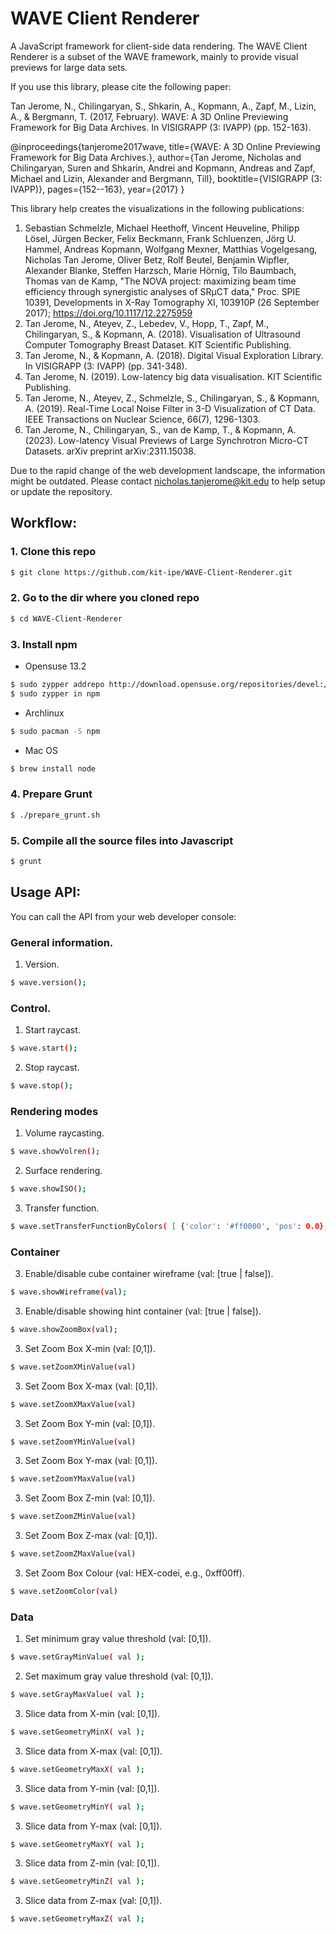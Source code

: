 WAVE Client Renderer
====================
A JavaScript framework for client-side data rendering. The WAVE Client Renderer is a subset of the WAVE framework, mainly to provide visual previews for large data sets.

If you use this library, please cite the following paper:

Tan Jerome, N., Chilingaryan, S., Shkarin, A., Kopmann, A., Zapf, M., Lizin, A., & Bergmann, T. (2017, February). WAVE: A 3D Online Previewing Framework for Big Data Archives. In VISIGRAPP (3: IVAPP) (pp. 152-163).

@inproceedings{tanjerome2017wave,
  title={WAVE: A 3D Online Previewing Framework for Big Data Archives.},
  author={Tan Jerome, Nicholas and Chilingaryan, Suren and Shkarin, Andrei and Kopmann, Andreas and Zapf, Michael and Lizin, Alexander and Bergmann, Till},
  booktitle={VISIGRAPP (3: IVAPP)},
  pages={152--163},
  year={2017}
}


This library help creates the visualizations in the following publications:
1. Sebastian Schmelzle, Michael Heethoff, Vincent Heuveline, Philipp Lösel, Jürgen Becker, Felix Beckmann, Frank Schluenzen, Jörg U. Hammel, Andreas Kopmann, Wolfgang Mexner, Matthias Vogelgesang, Nicholas Tan Jerome, Oliver Betz, Rolf Beutel, Benjamin Wipfler, Alexander Blanke, Steffen Harzsch, Marie Hörnig, Tilo Baumbach, Thomas van de Kamp, "The NOVA project: maximizing beam time efficiency through synergistic analyses of SRμCT data," Proc. SPIE 10391, Developments in X-Ray Tomography XI, 103910P (26 September 2017); https://doi.org/10.1117/12.2275959 
2. Tan Jerome, N., Ateyev, Z., Lebedev, V., Hopp, T., Zapf, M., Chilingaryan, S., & Kopmann, A. (2018). Visualisation of Ultrasound Computer Tomography Breast Dataset. KIT Scientific Publishing.
3. Tan Jerome, N., & Kopmann, A. (2018). Digital Visual Exploration Library. In VISIGRAPP (3: IVAPP) (pp. 341-348).
4. Tan Jerome, N. (2019). Low-latency big data visualisation. KIT Scientific Publishing.
5. Tan Jerome, N., Ateyev, Z., Schmelzle, S., Chilingaryan, S., & Kopmann, A. (2019). Real-Time Local Noise Filter in 3-D Visualization of CT Data. IEEE Transactions on Nuclear Science, 66(7), 1296-1303.
6. Tan Jerome, N., Chilingaryan, S., van de Kamp, T., & Kopmann, A. (2023). Low-latency Visual Previews of Large Synchrotron Micro-CT Datasets. arXiv preprint arXiv:2311.15038.


Due to the rapid change of the web development landscape, the information might be outdated. Please contact nicholas.tanjerome@kit.edu to help setup or update the repository.

## Workflow:
### 1. Clone this repo
```bash
$ git clone https://github.com/kit-ipe/WAVE-Client-Renderer.git
```
### 2. Go to the dir where you cloned repo
```bash
$ cd WAVE-Client-Renderer
```
### 3. Install npm
* Opensuse 13.2

```bash
$ sudo zypper addrepo http://download.opensuse.org/repositories/devel:/languages:/nodejs/openSUSE_13.2/ Node.js
$ sudo zypper in npm
```
* Archlinux
```bash
$ sudo pacman -S npm
```
* Mac OS
```bash
$ brew install node
```
### 4. Prepare Grunt
```bash
$ ./prepare_grunt.sh
```
### 5. Compile all the source files into Javascript
```bash
$ grunt
```

## Usage API:
You can call the API from your web developer console:

### General information.
1. Version.
```bash
$ wave.version();
```

### Control.
1. Start raycast.
```bash
$ wave.start();
```
2. Stop raycast.
```bash
$ wave.stop();
```

### Rendering modes
1. Volume raycasting.
```bash
$ wave.showVolren();
```
2. Surface rendering.
```bash
$ wave.showISO();
```
3. Transfer function.
```bash
$ wave.setTransferFunctionByColors( [ {'color': '#ff0000', 'pos': 0.0},{'color': '#0000ff', 'pos': 0.50},{'color': '#ffffff', 'pos': 1.0}] );
```
### Container
3. Enable/disable cube container wireframe (val: [true | false]).
```bash
$ wave.showWireframe(val);
```
3. Enable/disable showing hint container (val: [true | false]).
```bash
$ wave.showZoomBox(val);
```
3. Set Zoom Box X-min (val: [0,1]).
```bash
$ wave.setZoomXMinValue(val)
```
3. Set Zoom Box X-max (val: [0,1]).
```bash
$ wave.setZoomXMaxValue(val)
```
3. Set Zoom Box Y-min (val: [0,1]).
```bash
$ wave.setZoomYMinValue(val)
```
3. Set Zoom Box Y-max (val: [0,1]).
```bash
$ wave.setZoomYMaxValue(val)
```
3. Set Zoom Box Z-min (val: [0,1]).
```bash
$ wave.setZoomZMinValue(val)
```
3. Set Zoom Box Z-max (val: [0,1]).
```bash
$ wave.setZoomZMaxValue(val)
```
3. Set Zoom Box Colour (val: HEX-codei, e.g., 0xff00ff).
```bash
$ wave.setZoomColor(val)
```

### Data
1. Set minimum gray value threshold (val: [0,1]).
```bash
$ wave.setGrayMinValue( val );
```
2. Set maximum gray value threshold (val: [0,1]).
```bash
$ wave.setGrayMaxValue( val );
```
3. Slice data from X-min (val: [0,1]).
```bash
$ wave.setGeometryMinX( val );
```
3. Slice data from X-max (val: [0,1]).
```bash
$ wave.setGeometryMaxX( val );
```
3. Slice data from Y-min (val: [0,1]).
```bash
$ wave.setGeometryMinY( val );
```
3. Slice data from Y-max (val: [0,1]).
```bash
$ wave.setGeometryMaxY( val );
```
3. Slice data from Z-min (val: [0,1]).
```bash
$ wave.setGeometryMinZ( val );
```
3. Slice data from Z-max (val: [0,1]).
```bash
$ wave.setGeometryMaxZ( val );
```

